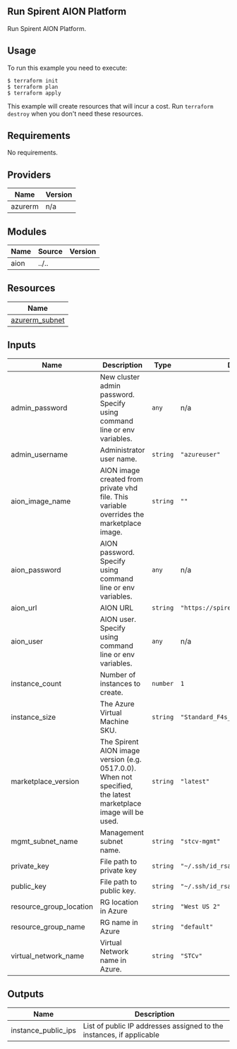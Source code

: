 ## Run Spirent AION Platform

Run Spirent AION Platform.

## Usage

To run this example you need to execute:

    $ terraform init
    $ terraform plan
    $ terraform apply

This example will create resources that will incur a cost. Run `terraform destroy` when you don't need these resources.

<!-- BEGINNING OF PRE-COMMIT-TERRAFORM DOCS HOOK -->
## Requirements

No requirements.

## Providers

| Name | Version |
|------|---------|
| azurerm | n/a |

## Modules

| Name | Source | Version |
|------|--------|---------|
| aion | ../.. |  |

## Resources

| Name |
|------|
| [azurerm_subnet](https://registry.terraform.io/providers/hashicorp/azurerm/latest/docs/data-sources/subnet) |

## Inputs

| Name | Description | Type | Default | Required |
|------|-------------|------|---------|:--------:|
| admin\_password | New cluster admin password. Specify using command line or env variables. | `any` | n/a | yes |
| admin\_username | Administrator user name. | `string` | `"azureuser"` | no |
| aion\_image\_name | AION image created from private vhd file. This variable overrides the marketplace image. | `string` | `""` | no |
| aion\_password | AION password. Specify using command line or env variables. | `any` | n/a | yes |
| aion\_url | AION URL | `string` | `"https://spirent.spirentaion.com"` | no |
| aion\_user | AION user. Specify using command line or env variables. | `any` | n/a | yes |
| instance\_count | Number of instances to create. | `number` | `1` | no |
| instance\_size | The Azure Virtual Machine SKU. | `string` | `"Standard_F4s_v2"` | no |
| marketplace\_version | The Spirent AION image version (e.g. 0517.0.0). When not specified, the latest marketplace image will be used. | `string` | `"latest"` | no |
| mgmt\_subnet\_name | Management subnet name. | `string` | `"stcv-mgmt"` | no |
| private\_key | File path to private key | `string` | `"~/.ssh/id_rsa"` | no |
| public\_key | File path to public key. | `string` | `"~/.ssh/id_rsa.pub"` | no |
| resource\_group\_location | RG location in Azure | `string` | `"West US 2"` | no |
| resource\_group\_name | RG name in Azure | `string` | `"default"` | no |
| virtual\_network\_name | Virtual Network name in Azure. | `string` | `"STCv"` | no |

## Outputs

| Name | Description |
|------|-------------|
| instance\_public\_ips | List of public IP addresses assigned to the instances, if applicable |
<!-- END OF PRE-COMMIT-TERRAFORM DOCS HOOK -->
